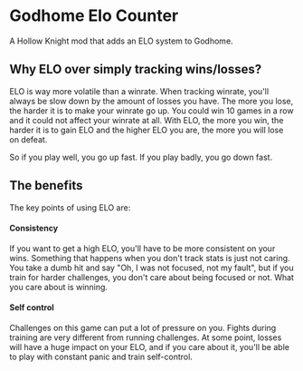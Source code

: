 # Godhome Elo Counter

A Hollow Knight mod that adds an ELO system to Godhome.

## Why ELO over simply tracking wins/losses?

ELO is way more volatile than a winrate. When tracking winrate, you'll always be slow down by the amount of losses you have. The more you lose, the harder it is to make your winrate go up. You could win 10 games in a row and it could not affect your winrate at all. With ELO, the more you win, the harder it is to gain ELO and the higher ELO you are, the more you will lose on defeat.

So if you play well, you go up fast. If you play badly, you go down fast.

## The benefits

The key points of using ELO are:

#### Consistency

If you want to get a high ELO, you'll have to be more consistent on your wins. Something that happens when you don't track stats is just not caring. You take a dumb hit and say "Oh, I was not focused, not my fault", but if you train for harder challenges, you don't care about being focused or not. What you care about is winning.

#### Self control

Challenges on this game can put a lot of pressure on you. Fights during training are very different from running challenges. At some point, losses will have a huge impact on your ELO, and if you care about it, you'll be able to play with constant panic and train self-control.
